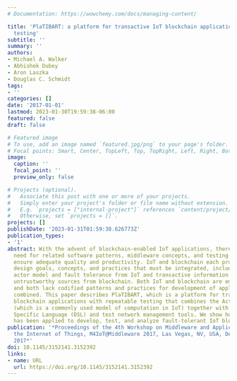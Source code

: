 ```yaml
---
# Documentation: https://wowchemy.com/docs/managing-content/

title: 'PlaTIBART: a platform for transactive IoT blockchain applications with repeatable
  testing'
subtitle: ''
summary: ''
authors:
- Michael A. Walker
- Abhishek Dubey
- Aron Laszka
- Douglas C. Schmidt
tags:
- ''
categories: []
date: '2017-01-01'
lastmod: 2023-01-30T19:59:38-06:00
featured: false
draft: false

# Featured image
# To use, add an image named `featured.jpg/png` to your page's folder.
# Focal points: Smart, Center, TopLeft, Top, TopRight, Left, Right, BottomLeft, Bottom, BottomRight.
image:
  caption: ''
  focal_point: ''
  preview_only: false

# Projects (optional).
#   Associate this post with one or more of your projects.
#   Simply enter your project's folder or file name without extension.
#   E.g. `projects = ["internal-project"]` references `content/project/deep-learning/index.md`.
#   Otherwise, set `projects = []`.
projects: []
publishDate: '2023-01-31T01:59:38.626773Z'
publication_types:
- '1'
abstract: With the advent of blockchain-enabled IoT applications, there is an increased
  need for related software patterns, middleware concepts, and testing practices to
  ensure adequate quality and productivity. IoT and blockchain each provide different
  design goals, concepts, and practices that must be integrated, including the distributed
  actor model and fault tolerance from IoT and transactive information integrity over
  untrustworthy sources from blockchain. Both IoT and blockchain are emerging technologies
  and both lack codified patterns and practices for development of applications when
  combined. This paper describes PlaTIBART, which is a platform for transactive IoT
  blockchain applications with repeatable testing that combines the Actor pattern
  (which is a commonly used model of computation in IoT) together with a custom Domain
  Specific Language (DSL) and test network management tools. We show how PlaTIBART
  has been applied to develop, test, and analyze fault-tolerant IoT blockchain applications.
publication: '*Proceedings of the 4th Workshop on Middleware and Applications for
  the Internet of Things, M4IoT@Middleware 2017, Las Vegas, NV, USA, December 11,
  2017*'
doi: 10.1145/3152141.3152392
links:
- name: URL
  url: https://doi.org/10.1145/3152141.3152392
---
```

